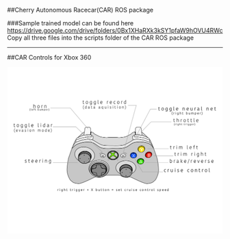 ##Cherry Autonomous Racecar(CAR) ROS package

###Sample trained model can be found here
https://drive.google.com/drive/folders/0Bx1XHaRXk3kSY1pfaW9hOVU4RWc
<br/>
Copy all three files into the scripts folder of the CAR ROS package
<br/>
___
##CAR Controls for Xbox 360

![Alt text](/pictures/controllerCAR.png "Title")

